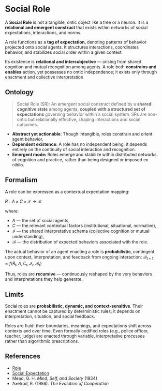 # **Social Role**

A **Social Role** is not a tangible, ontic object like a tree or a neuron. It is a **relational and emergent construct** that exists within networks of social expectations, interactions, and norms.

A role functions as a **tag of expectation**, denoting patterns of behavior projected onto social agents. It structures interactions, coordinates behavior, and stabilizes social order within a given context.

Its existence is **relational and intersubjective** — arising from shared cognition and mutual recognition among agents. A role both **constrains and enables** action, yet possesses no ontic independence; it exists only through enactment and collective interpretation.

## **Ontology**

> Social Role (SR): An emergent social construct defined by a **shared cognitive state** among agents, **coupled with a structured set of expectations** governing behavior within a social system. SRs are non-ontic but relationally effective, shaping interactions and social outcomes.

* **Abstract yet actionable:** Though intangible, roles constrain and orient agent behavior.
* **Dependent existence:** A role has no independent being; it depends entirely on the continuity of social interaction and recognition.
* **Emergent mode:** Roles emerge and stabilize within distributed networks of cognition and practice, rather than being designed or imposed ex nihilo.

## **Formalism**

A role can be expressed as a contextual expectation mapping:

$R: A \times C \times \mathcal{I} \rightarrow \mathcal{B}$

where:

* $A$ — the set of social agents,
* $C$ — the relevant contextual factors (institutional, situational, normative),
* $\mathcal{I}$ — the shared interpretative schema (collective cognition or mutual understanding),
* $\mathcal{B}$ — the distribution of expected behaviors associated with the role.

The actual behavior of an agent enacting a role is **probabilistic**, contingent upon context, interpretation, and feedback from ongoing interaction: $\mathcal{B}_{t+1} = f(R_t, A, C_t, \mathcal{I}_t, \mathcal{B}_t)$

Thus, roles are **recursive** — continuously reshaped by the very behaviors and interpretations they help generate.

## **Limits**

Social roles are **probabilistic, dynamic, and context-sensitive**. Their enactment cannot be captured by deterministic rules; it depends on interpretation, situation, and social feedback.

Roles are fluid: their boundaries, meanings, and expectations shift across contexts and over time. Even formally codified roles (e.g., police officer, teacher, judge) are enacted through variable, interpretative processes rather than algorithmic prescriptions.

## **References**

* [Role](https://en.wikipedia.org/wiki/Role)
* [Social Expectation](./Expectation.md)
* Mead, G. H. *Mind, Self, and Society* (1934)
* Axelrod, R. (1986). *The Evolution of Cooperation*
